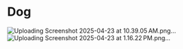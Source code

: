 # Dog
![Uploading Screenshot 2025-04-23 at 10.39.05 AM.png…]()
![Uploading Screenshot 2025-04-23 at 1.16.22 PM.png…]()
